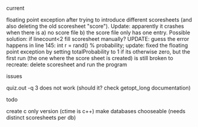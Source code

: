 current

floating point exception after trying to introduce different scoresheets (and also deleting the old scoresheet "score"). Update: apparently it crashes when there is a) no score file b) the score file only has one entry. Possible solution: if linecount<2 fill scoresheet manually? UPDATE: guess the error happens in line 145: int r = rand() % probability;
update: fixed the floating point exception by setting totalProbability to 1 if its otherwise zero, but the first run (the one where the score sheet is created) is still broken
to recreate: delete scoresheet and run the program


issues

quiz.out -q 3 does not work (should it? check getopt_long documentation)

todo

create c only version (ctime is c++)
make databases chooseable (needs distinct scoresheets per db)